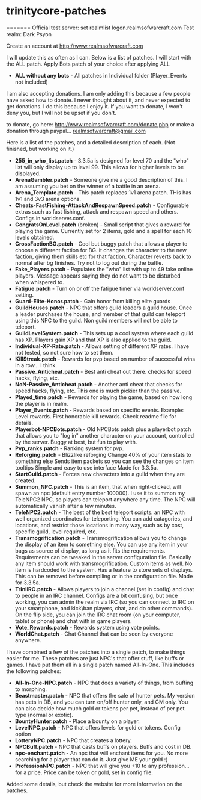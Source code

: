 # trinitycore-patches
=======
Official test server:
set realmlist logon.realmsofwarcraft.com
Test realm: Dark Psyon

Create an account at http://www.realmsofwarcraft.com

I will update this as often as I can. Below is a list of patches.
I will start with the ALL patch. Apply Bots patch of your choice after applying ALL

* **ALL without any bots** - All patches in Individual folder (Player_Events not included)

I am also accepting donations. I am only adding this because a few people have asked how to donate. I never
thought about it, and never expected to get donations. I do this because I enjoy it. If you want to donate,
I won't deny you, but I will not be upset if you don't.

to donate, go here: http://www.realmsofwarcraft.com/donate.php or make a donation through paypal... realmsofwarcraft@gmail.com

Here is a list of the patches, and a detailed description of each. (Not finished, but working on it.)

* **255_in_who_list.patch** - 3.3.5a is designed for level 70 and the "who" list will only display up to level 99. This allows for higher levels to be displayed.
* **ArenaGambler.patch** - Someone give me a good description of this. I am assuming you bet on the winner of a battle in an arena.
* **Arena_Template.patch** - This patch replaces 1v1 arena patch. THis has 1v1 and 3v3 arena options.
* **Cheats-FastFishing-AttackAndRespawnSpeed.patch** - Configurable extras such as fast fishing, attack and respawn speed and others. Configs in worldserver.conf.
* **CongratsOnLevel.patch** (broken) - Small script that gives a reward for playing the game. Currently set for 2 items, gold and a spell for each 10 levels obtained.
* **CrossFactionBG.patch** - Cool but buggy patch that allows a player to choose a different faction for BG. it changes the character to the new faction, giving them skills etc for that faction. Character reverts back to normal after bg finishes. Try not to log out during the battle.
* **Fake_Players.patch** - Populates the "who" list with up to 49 fake online players. Message appears saying they do not want to be disturbed when whispered to.
* **Fatigue.patch** - Turn on or off the fatigue timer via worldserver.conf setting.
* **Guard-Elite-Honor.patch** - Gain honor from killing elite guards
* **GuildHouses.patch** - NPC that offers guild leaders a guild house. Once a leader purchases the house, and member of that guild can teleport using this NPC to the guild. Non guild members will not be able to teleport.
* **GuildLevelSystem.patch** - This sets up a cool system where each guild has XP. Players gain XP and that XP is also applied to the guild.
* **Individual-XP-Rate.patch** - Allows setting of different XP rates. I have not tested, so not sure how to set them.
* **KillStreak.patch** - Rewards for pvp based on number of successful wins in a row... I think.
* **Passive_Anticheat.patch** - Best anti cheat out there. checks for speed hacks, flying, etc.
* **NoN-Passive_Anticheat.patch** - Another anti cheat that checks for speed hacks, flying, etc. This one is much pickier than the passive.
* **Played_time.patch** - Rewards for playing the game, based on how long the player is in realm.
* **Player_Events.patch** - Rewards based on specific events. Example: Level rewards. First honorable kill rewards. Check readme file for details.
* **Playerbot-NPCBots.patch** - Old NPCBots patch plus a playerbot patch that allows you to "log in" another character on your account, controlled by the server. Buggy at best, but fun to play with.
* **Pvp_ranks.patch** - Ranking system for pvp.
* **Reforging.patch** - Blizzlike reforging Change 40% of your item stats to something else Sends item packets so you can see the changes on item tooltips Simple and easy to use interface Made for 3.3.5a.
* **StartGuild.patch** - Forces new characters into a guild when they are created.
* **Summon_NPC.patch** - This is an item, that when right-clicked, will spawn an npc (default entry number 100000). I use it to summon my TeleNPC2 NPC, so players can teleport anywhere any time. The NPC will automatically vanish after a few minutes.
* **TeleNPC2.patch** - The best of the best teleport scripts. an NPC with well organized coordinates for teleporting. You can add catagories, and locations, and restrict those locations in many way, such as by cost, specific guild, level required, etc.
* **Transmogrification.patch** - Transmogrification allows you to change the display of an item to something else. You can use any item in your bags as source of display, as long as it fits the requirements. Requirements can be tweaked in the server configuration file. Basically any item should work with transmogrification. Custom items as well. No item is hardcoded to the system. Has a feature to store sets of displays. This can be removed before compiling or in the configuration file. Made for 3.3.5a.
* **TriniIRC.patch** - Allows players to join a channel (set in config) and chat to people in an IRC channel. Configs are a bit confusing, but once working, you can admin the realm via IRC (so you can connect to IRC on your smartphone, and kick\ban players, chat, and do other commands). On the flip side, you can join the IRC chat room (on your computer, tablet or phone) and chat with in game players.
* **Vote_Rewards.patch** - Rewards system using vote points.
* **WorldChat.patch** - Chat Channel that can be seen by everyone anywhere.

I have combined a few of the patches into a single patch, to make things easier for me. These patches are just NPC's that offer stuff, like buffs or games. I have put them all in a single patch named All-In-One. This includes the following patches:

* **All-In-One-NPC.patch** - NPC that does a variety of things, from buffing to morphing.
* **Beastmaster.patch** - NPC that offers the sale of hunter pets. My version has pets in DB, and you can turn on/off hunter only, and GM only. You can also decide how much gold or tokens per pet, instead of per pet type (normal or exotic).
* **BountyHunter.patch** - Place a bounty on a player.
* **LevelNPC.patch** - NPC that offers levels for gold or tokens. Config option
* **LotteryNPC.patch** - NPC that creates a lottery.
* **NPCBuff.patch** - NPC that casts buffs on players. Buffs and cost in DB.
* **npc-enchant.patch** - An npc that will enchant items for you. No more searching for a player that can do it. Just give ME your gold :)
* **ProfessionNPC.patch** - NPC that will give you +10 to any profession... for a price. Price can be token or gold, set in config file.

Added some details, but check the website for more information on the patches.
